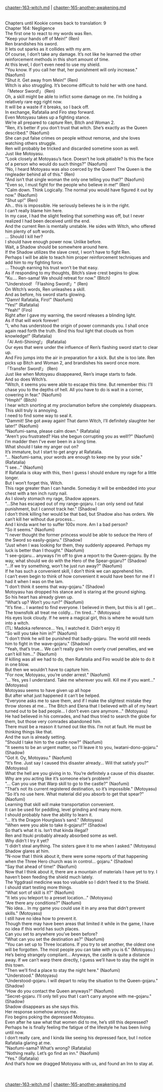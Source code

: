 [chapter-163-witch.md](./chapter-163-witch.md) | [chapter-165-another-awakening.md](./chapter-165-another-awakening.md) <br/>
<br/>
<br/>
Chapters until Kookie comes back to translation: 9<br/>
Chapter 164: Negligence<br/>
The first one to react to my words was Ren.<br/>
"Keep your hands off of Mein!" (Ren)<br/>
Ren brandishes his sword.<br/>
It lets out sparks as it collides with my arm.<br/>
Of course, I don’t take any damage. It’s not like he learned the other reinforcement methods in this short amount of time.<br/>
At this level, I don’t even need to use my shield.<br/>
"You know. If you call her that, her punishment will only increase." (Naofumi)<br/>
"Shut it. Get away from Mein!" (Ren)<br/>
Witch is also struggling. It’s become difficult to hold her with one hand.<br/>
「Meteor Sword!」 (Ren)<br/>
Oh, a skill might be able to inflict some damage on me. I’m holding a relatively rare egg right now.<br/>
It will be a waste if it breaks, so I back off.<br/>
In exchange, Rafatalia and Firo step forward.<br/>
Even Motoyasu takes up a fighting stance.<br/>
We’re all prepared to capture Ren, Bitch and Woman 2.<br/>
"Ren, it’s better if you don’t trust that witch. She’s exactly as the Queen described." (Naofumi)<br/>
She can put false crimes on people without remorse, and she loves watching others struggle.<br/>
Ren will probably be tricked and discarded sometime soon as well.<br/>
Just like Motoyasu.<br/>
"Look closely at Motoyasu’s face. Doesn’t he look pitiable? Is this the face of a person who would do such things?" (Naofumi)<br/>
"No, I heard Motoyasu was also coerced by the Queen! The Queen is the ringleader behind all of this." (Ren)<br/>
"And isn’t that single woman the only one telling you that?" (Naofumi)<br/>
"Even so, I must fight for the people who believe in me!" (Ren)<br/>
"Calm down. Think Logically. The normal you would have figured it out by now." (Naofumi)<br/>
"Shut up!" (Ren)<br/>
Ah… this is impossible. He seriously believes he is in the right.<br/>
I can’t really blame him here.<br/>
In my case, I had the slight feeling that something was off, but I never realized I had been deceived until the end.<br/>
And the current Ren is mentally unstable. He sides with Witch, who offered him plenty of soft words.<br/>
… Should I kill her?<br/>
I should have enough power now. Unlike before.<br/>
Wait, a Shadow should be somewhere around here.<br/>
If the Shadow utilizes the slave crest, I won’t have to fight Ren.<br/>
Perhaps I will be able to teach him proper reinforcement techniques and add him to my fighting force.<br/>
… Though earning his trust won’t be that easy.<br/>
As if responding to my thoughts, Bitch’s slave crest begins to glow.<br/>
"Ku…. Ren-sama! We should retreat for now." (Bitch)<br/>
"Understood! 「Flashing Sword!」" (Ren)<br/>
On Witch’s words, Ren unleashes a skill.<br/>
And as before, his sword starts glowing.<br/>
"Damn! Rafatalia, Firo!" (Naofumi)<br/>
"Yes!" (Rafatalia)<br/>
"Yeah!" (Firo)<br/>
Right after I gave my warning, the sword releases a blinding light.<br/>
As if that will work forever!<br/>
"I, who has understood the origin of power commands you. I shall once again read forth the truth. Bind this foul light that clouds us from knowledge!" (Rafatalia)<br/>
「Al Anti-Shining!」 (Rafatalia)<br/>
Our eyes that were under the influence of Ren’s flashing sword start to clear up.<br/>
And Firo jumps into the air in preparation for a kick. But she is too late. Ren picks up Bitch and Woman 2, and brandishes his sword once more.<br/>
「Transfer Sword!」 (Ren)<br/>
Just like when Motoyasu disappeared, Ren’s image starts to fade.<br/>
And so does Witch’s.<br/>
"Witch, it seems you were able to escape this time. But remember this: I’ll chase you to the depths of hell. All you have to do is wait in a corner, cowering in fear." (Naofumi)<br/>
"Hmph!" (Bitch)<br/>
I hear witch snorting at my proclamation before she completely disappears.<br/>
This skill truly is annoying.<br/>
I need to find some way to seal it.<br/>
"Dammit! She got away again! That damn Witch, I’ll definitely slaughter her later!" (Naofumi)<br/>
"Naofumi-sama, please calm down." (Rafatalia)<br/>
"Aren’t you frustrated? Has she begun corrupting you as well!?" (Naofumi)<br/>
I’m madder then I’ve ever been in a long time.<br/>
What should I take my anger out on?<br/>
It’s immature, but I start to get angry at Rafatalia.<br/>
"… Naofumi-sama, your words are enough to keep me by your side." (Rafatalia)<br/>
"I see…" (Naofumi)<br/>
If Rafatalia is okay with this, then I guess I should endure my rage for a little longer.<br/>
But I won’t forget this, Witch.<br/>
This rage greater than I can handle. Someday it will be embedded into your chest with a ten inch rusty nail.<br/>
As I slowly stomach my rage, Shadow appears.<br/>
"…She has escaped out of my range-gojaru. I can only send out fatal punishment, but I cannot track her." (Shadow)<br/>
I don’t think killing her would be that bad, but Shadow also has orders. We can’t kill her without due process…<br/>
And I kinda want her to suffer 100x more. Am I a bad person?<br/>
"So it seems." (Naofumi)<br/>
"I never thought the former princess would be able to seduce the Hero of the Sword so easily-gojaru." (Shadow)<br/>
"Just when I was looking for them, they suddenly appeared. Perhaps my luck is better than I thought." (Naofumi)<br/>
"I see-gojaru… anyways I’m off to give a report to the Queen-gojaru. By the way, what should we do with the Hero of the Spear-gojaru?" (Shadow)<br/>
"…If we try something, won’t he just run away?" (Naofumi)<br/>
If he has such a convenient skill, I don’t think we can apprehend him.<br/>
I can’t even begin to think of how convenient it would have been for me if I had it when I was on the lam.<br/>
"I don’t think it seems that way-gojaru." (Shadow)<br/>
Motoyasu has dropped his stance and is staring at the ground sighing.<br/>
So his heart has already given up.<br/>
"What’s up? Won’t you run?" (Naofumi)<br/>
"It’s fine… I wanted to find everyone. I believed in them, but this is all I get… The townsfolk all treat me coldly… I’m tired…" (Motoyasu)<br/>
His eyes look cloudy. If he were a magical girl, this is where he would turn into a witch.<br/>
(TL: Madoka reference… Yes, I watched it. Didn’t enjoy it)<br/>
"So will you take him in?" (Naofumi)<br/>
"I don’t think he will be punished that badly-gojaru. The world still needs him to fight in the wave-gojaru." (Shadow)<br/>
"Yeah, that’s true… We can’t really give him overly cruel penalties, and we can’t kill him…" (Naofumi)<br/>
If killing was all we had to do, then Rafatalia and Firo would be able to do it in one blow.<br/>
But then we wouldn’t have to capture him.<br/>
"For now, Motoyasu, you’re under arrest." (Naofumi)<br/>
"… Yes, yes I understand. Take me wherever you will. Kill me if you want…" (Motoyasu)<br/>
Motoyasu seems to have given up all hope<br/>
But after what just happened it can’t be helped.<br/>
"Everyone asks me to save them, and if I make the slightest mistake they throw stones at me… The Bitch and Elena that I believed with all of my heart turned out to be bad people… I don’t even care anymore…" (Motoyasu)<br/>
He had believed in his comrades, and had thus tried to search the globe for them, but those very comrades abandoned him.<br/>
There must be a reason it turned out like this. I’m not at fault. He must be thinking things like that.<br/>
And the sun is already setting.<br/>
"Should I take him to the castle now?" (Naofumi)<br/>
"It seems to be an urgent matter, so I’ll leave it to you, Iwatani-dono-gojaru." (Shadow)<br/>
"Got it. Oy, Motoyasu." (Naofumi)<br/>
"It’s fine. Just say I caused this disaster already… Will that satisfy you?" (Motoyasu)<br/>
What the hell are you giving in to. You’re definitely a cause of this disaster.<br/>
Why are you acting like it’s someone else’s problem?<br/>
"… Can you use that Warp skill to go to the castle?" (Naofumi)<br/>
"That’s not its current registered destination, so it’s impossible." (Motoyasu)<br/>
"So it’s no use here. What material did you absorb to get that spear?" (Naofumi)<br/>
Learning that skill will make transportation convenient.<br/>
It can be used for peddling, level grinding and many more.<br/>
I should probably have the ability to learn it.<br/>
"… It’s the Dragon Hourglass’s sand." (Motoyasu)<br/>
"When were you able to take it-gojaru!?" (Shadow)<br/>
So that’s what it is. Isn’t that kinda illegal?<br/>
Ren and Itsuki probably already absorbed some as well.<br/>
Why didn’t I try it yet?<br/>
"I didn’t steal anything. The sisters gave it to me when I asked." (Motoyasu)<br/>
Shadow glares at him.<br/>
"N-now that I think about it, there were some reports of that happening when the Three Hero church was in control… gojaru." (Shadow)<br/>
"Say that ahead of time!" (Naofumi)<br/>
Now that I think about it, there are a mountain of materials I have yet to try. I haven’t been feeding the shield much lately.<br/>
The Yggdrasil medicine was too valuable so I didn’t feed it to the Shield.<br/>
I should start testing more things.<br/>
"What sort of skill is it?" (Naofumi)<br/>
"It lets you teleport to a preset location…" (Motoyasu)<br/>
"Are there any conditions?" (Naofumi)<br/>
"No idea… In my game you could use it in any area that didn’t prevent skills." (Motoyasu)<br/>
I still have no idea how to prevent it.<br/>
Though there may have been areas that limited it while in the game, I have no idea if this world has such places.<br/>
Can you set to anywhere you’ve been before?<br/>
"What can you set the destination as?" (Naofumi)<br/>
"You can set up to Three locations. If you try to set another, the oldest one will be forgotten. The most people you can take with you is 6." (Motoyasu.)<br/>
He’s being strangely compliant… Anyways, the castle is quite a distance away. If we can’t warp there directly, I guess we’ll have to stay the night in this town.<br/>
"Then we’ll find a place to stay the night here." (Naofumi)<br/>
"Understood." (Motoyasu)<br/>
"Understood-gojaru. I will depart to relay the situation to the Queen-gojaru." (Shadow)<br/>
"How do you contact the Queen anyways?" (Naofumi)<br/>
"Secret-gojaru. I’ll only tell you that I can’t carry anyone with me-gojaru." (Shadow)<br/>
Shadow disappears as she says this.<br/>
Her response somehow annoys me.<br/>
Firo begins poking the depressed Motoyasu.<br/>
Even after he saw what that women did to me, he’s still this depressed?<br/>
Perhaps he is finally feeling the fatigue of the lifestyle he has been living until now.<br/>
I don’t really care, and I kinda like seeing his depressed face, but I notice Rafatalia glaring at me.<br/>
"Naofumi-sama? What’s wrong? (Rafatalia)<br/>
"Nothing really. Let’s go find an inn." (Naofumi)<br/>
"Yes." (Rafatalia)<br/>
And that’s how we dragged Motoyasu with us, and found an Inn to stay at.<br/>
<br/>
<br/> <br/>
[chapter-163-witch.md](./chapter-163-witch.md) | [chapter-165-another-awakening.md](./chapter-165-another-awakening.md) <br/>
